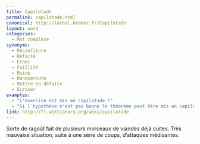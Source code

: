 ```yaml
---
title: Capilotade
permalink: capilotade.html
canonical: http://lachal.neamar.fr/Capilotade
layout: word
categories:
  - Mot complexe
synonyms:
  - Déconfiture
  - Défaite
  - Échec
  - Faillite
  - Ruine
  - Banqueroute
  - Mettre en défaite
  - Écraser
examples:
  - "L'exercice est mis en capilotade !"
  - "Si l'hypothèse n'est pas bonne le théorème peut être mis en capilotade."
link: http://fr.wiktionary.org/wiki/capilotade
---
```


Sorte de ragoût fait de plusieurs morceaux de viandes déjà cuites. 
Très mauvaise situation, suite à une série de coups, d’attaques médisantes. 


